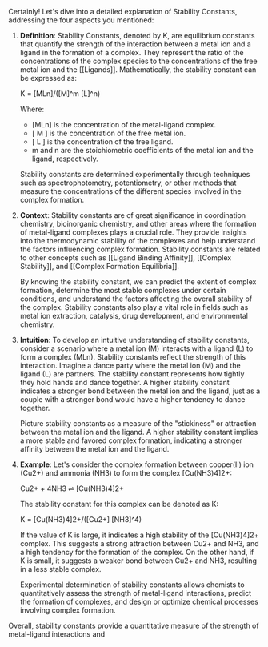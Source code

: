 Certainly! Let's dive into a detailed explanation of Stability Constants, addressing the four aspects you mentioned:

1. **Definition**: Stability Constants, denoted by K, are equilibrium constants that quantify the strength of the interaction between a metal ion and a ligand in the formation of a complex. They represent the ratio of the concentrations of the complex species to the concentrations of the free metal ion and the [[Ligands]]. Mathematically, the stability constant can be expressed as:

   K = [MLn]/([M]^m [L]^n)

   Where:
   - [MLn] is the concentration of the metal-ligand complex.
   - [ M ] is the concentration of the free metal ion.
   - [ L ] is the concentration of the free ligand.
   - m and n are the stoichiometric coefficients of the metal ion and the ligand, respectively.

   Stability constants are determined experimentally through techniques such as spectrophotometry, potentiometry, or other methods that measure the concentrations of the different species involved in the complex formation.

2. **Context**: Stability constants are of great significance in coordination chemistry, bioinorganic chemistry, and other areas where the formation of metal-ligand complexes plays a crucial role. They provide insights into the thermodynamic stability of the complexes and help understand the factors influencing complex formation. Stability constants are related to other concepts such as [[Ligand Binding Affinity]], [[Complex Stability]], and [[Complex Formation Equilibria]].

   By knowing the stability constant, we can predict the extent of complex formation, determine the most stable complexes under certain conditions, and understand the factors affecting the overall stability of the complex. Stability constants also play a vital role in fields such as metal ion extraction, catalysis, drug development, and environmental chemistry.

3. **Intuition**: To develop an intuitive understanding of stability constants, consider a scenario where a metal ion (M) interacts with a ligand (L) to form a complex (MLn). Stability constants reflect the strength of this interaction. Imagine a dance party where the metal ion (M) and the ligand (L) are partners. The stability constant represents how tightly they hold hands and dance together. A higher stability constant indicates a stronger bond between the metal ion and the ligand, just as a couple with a stronger bond would have a higher tendency to dance together.

   Picture stability constants as a measure of the "stickiness" or attraction between the metal ion and the ligand. A higher stability constant implies a more stable and favored complex formation, indicating a stronger affinity between the metal ion and the ligand.

4. **Example**: Let's consider the complex formation between copper(II) ion (Cu2+) and ammonia (NH3) to form the complex [Cu(NH3)4]2+:

   Cu2+ + 4NH3 ⇌ [Cu(NH3)4]2+

   The stability constant for this complex can be denoted as K:

   K = [Cu(NH3)4]2+/([Cu2+] [NH3]^4)

   If the value of K is large, it indicates a high stability of the [Cu(NH3)4]2+ complex. This suggests a strong attraction between Cu2+ and NH3, and a high tendency for the formation of the complex. On the other hand, if K is small, it suggests a weaker bond between Cu2+ and NH3, resulting in a less stable complex.

   Experimental determination of stability constants allows chemists to quantitatively assess the strength of metal-ligand interactions, predict the formation of complexes, and design or optimize chemical processes involving complex formation.

Overall, stability constants provide a quantitative measure of the strength of metal-ligand interactions and
